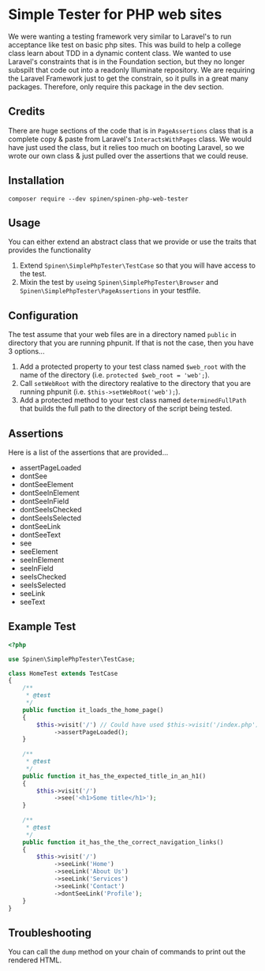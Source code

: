 # Simple Tester for PHP web sites

We were wanting a testing framework very similar to Laravel's to run acceptance like test on basic php sites.  This was build to help a college class learn about TDD in a dynamic content class.  We wanted to use Laravel's constraints that is in the Foundation section, but they no longer subspilt that code out into a readonly Illuminate repository.  We are requiring the Laravel Framework just to get the constrain, so it pulls in a great many packages.  Therefore, only require this package in the dev section.

## Credits

There are huge sections of the code that is in `PageAssertions` class that is a complete copy & paste from Laravel's `InteractsWithPages` class.  We would have just used the class, but it relies too much on booting Laravel, so we wrote our own class & just pulled over the assertions that we could reuse.  

## Installation

```
composer require --dev spinen/spinen-php-web-tester
```

## Usage

You can either extend an abstract class that we provide or use the traits that provides the functionality

1. Extend `Spinen\SimplePhpTester\TestCase` so that you will have access to the test.
2. Mixin the test by `use`ing `Spinen\SimplePhpTester\Browser` and `Spinen\SimplePhpTester\PageAssertions` in your testfile.

## Configuration

The test assume that your web files are in a directory named `public` in directory that you are running phpunit.  If that is not the case, then you have 3 options...

1. Add a protected property to your test class named `$web_root` with the name of the directory (i.e. `protected $web_root = 'web';`).
2. Call `setWebRoot` with the directory realative to the directory that you are running phpunit (i.e. `$this->setWebRoot('web');`).
3. Add a protected method to your test class named `determinedFullPath` that builds the full path to the directory of the script being tested.

## Assertions

Here is a list of the assertions that are provided...

* assertPageLoaded
* dontSee
* dontSeeElement
* dontSeeInElement
* dontSeeInField
* dontSeeIsChecked
* dontSeeIsSelected
* dontSeeLink
* dontSeeText
* see
* seeElement
* seeInElement
* seeInField
* seeIsChecked
* seeIsSelected
* seeLink
* seeText

## Example Test

```php
<?php

use Spinen\SimplePhpTester\TestCase;

class HomeTest extends TestCase
{
    /**
     * @test
     */
    public function it_loads_the_home_page()
    {
        $this->visit('/') // Could have used $this->visit('/index.php')
             ->assertPageLoaded();
    }
    
    /**
     * @test
     */
    public function it_has_the_expected_title_in_an_h1()
    {
        $this->visit('/')
             ->see('<h1>Some title</h1>');
    }
    
    /**
     * @test
     */
    public function it_has_the_the_correct_navigation_links()
    {
        $this->visit('/')
             ->seeLink('Home')
             ->seeLink('About Us')
             ->seeLink('Services')
             ->seeLink('Contact')
             ->dontSeeLink('Profile');
    }
}
```

## Troubleshooting

You can call the `dump` method on your chain of commands to print out the rendered HTML.
